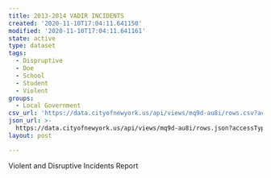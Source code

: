 ```yaml
---
title: 2013-2014 VADIR INCIDENTS
created: '2020-11-10T17:04:11.641150'
modified: '2020-11-10T17:04:11.641161'
state: active
type: dataset
tags:
  - Dispruptive
  - Doe
  - School
  - Student
  - Violent
groups:
  - Local Government
csv_url: 'https://data.cityofnewyork.us/api/views/mq9d-au8i/rows.csv?accessType=DOWNLOAD'
json_url: >-
  https://data.cityofnewyork.us/api/views/mq9d-au8i/rows.json?accessType=DOWNLOAD
layout: post

---
```

Violent and Disruptive Incidents Report
